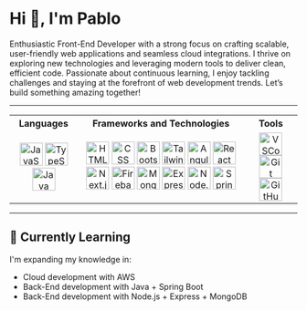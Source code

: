 # Hi 👋, I'm Pablo

Enthusiastic Front-End Developer with a strong focus on crafting scalable, user-friendly web applications and seamless cloud integrations. I thrive on exploring new technologies and leveraging modern tools to deliver clean, efficient code. Passionate about continuous learning, I enjoy tackling challenges and staying at the forefront of web development trends. Let’s build something amazing together!

---

<table align="center">
  <tr>
    <th>Languages</th>
    <th>Frameworks and Technologies</th>
    <th>Tools</th>
  </tr>
  <tr>
    <td align="center">
      <img src="https://cdn.jsdelivr.net/gh/devicons/devicon/icons/javascript/javascript-original.svg" alt="JavaScript" width="40" height="40"/>
      <img src="https://cdn.jsdelivr.net/gh/devicons/devicon/icons/typescript/typescript-original.svg" alt="TypeScript" width="40" height="40"/>
      <img src="https://cdn.jsdelivr.net/gh/devicons/devicon/icons/java/java-original-wordmark.svg" alt="Java" width="40" height="40"/>
    </td>
    <td align="center">
      <img src="https://cdn.jsdelivr.net/gh/devicons/devicon/icons/html5/html5-original-wordmark.svg" alt="HTML" width="40" height="40"/>
      <img src="https://cdn.jsdelivr.net/gh/devicons/devicon/icons/css3/css3-original-wordmark.svg" alt="CSS" width="40" height="40"/>
      <img src="https://cdn.jsdelivr.net/gh/devicons/devicon/icons/bootstrap/bootstrap-original.svg" alt="Bootstrap" width="40" height="40"/>
      <img src="https://cdn.jsdelivr.net/gh/devicons/devicon/icons/tailwindcss/tailwindcss-original.svg" alt="Tailwind CSS" width="40" height="40"/>
      <img src="https://cdn.jsdelivr.net/gh/devicons/devicon/icons/angular/angular-original.svg" alt="Angular" width="40" height="40"/>
      <img src="https://cdn.jsdelivr.net/gh/devicons/devicon/icons/react/react-original-wordmark.svg" alt="React" width="40" height="40"/>
      <img src="https://cdn.jsdelivr.net/gh/devicons/devicon/icons/nextjs/nextjs-plain.svg" alt="Next.js" width="40" height="40"/>
      <img src="https://cdn.jsdelivr.net/gh/devicons/devicon/icons/firebase/firebase-plain.svg" alt="Firebase" width="40" height="40"/>
      <img src="https://cdn.jsdelivr.net/gh/devicons/devicon/icons/mongodb/mongodb-original.svg" alt="MongoDB" width="40" height="40"/>
      <img src="https://cdn.jsdelivr.net/gh/devicons/devicon/icons/express/express-original.svg" alt="Express.js" width="40" height="40"/>
      <img src="https://cdn.jsdelivr.net/gh/devicons/devicon/icons/nodejs/nodejs-original.svg" alt="Node.js" width="40" height="40"/>
      <img src="https://cdn.jsdelivr.net/gh/devicons/devicon/icons/spring/spring-original.svg" alt="Spring Boot" width="40" height="40"/>
    </td>
    <td align="center">
      <img src="https://cdn.jsdelivr.net/gh/devicons/devicon/icons/vscode/vscode-original.svg" alt="VSCode" width="40" height="40"/>
      <img src="https://cdn.jsdelivr.net/gh/devicons/devicon/icons/git/git-original.svg" alt="Git" width="40" height="40"/>
      <img src="https://cdn.jsdelivr.net/gh/devicons/devicon/icons/github/github-original.svg" alt="GitHub" width="40" height="40"/>
    </td>
  </tr>
</table>

---


## 🌱 Currently Learning  
I'm expanding my knowledge in:  
- Cloud development with AWS  
- Back-End development with Java + Spring Boot  
- Back-End development with Node.js + Express + MongoDB  



